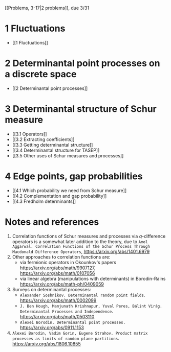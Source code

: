 [[Problems, 3-17|2 problems]], due 3/31

# 1 Fluctuations

- [[1 Fluctuations]]

# 2 Determinantal point processes on a discrete space

- [[2 Determinantal point processes]]

# 3 Determinantal structure of Schur measure

- [[3.1 Operators]]
- [[3.2 Extracting coefficients]]
- [[3.3 Getting determinantal structure]]
- [[3.4 Determinantal structure for TASEP]]
- [[3.5 Other uses of Schur measures and processes]]

# 4 Edge points, gap probabilities

- [[4.1 Which probability we need from Schur measure]]
- [[4.2 Complementation and gap probability]]
- [[4.3 Fredholm determinants]]

# Notes and references

1. Correlation functions of Schur measures and processes via $q$-difference operators is a somewhat later addition to the theory, due to ```Amol Aggarwal. Correlation Functions of the Schur Process Through Macdonald Difference Operators```, https://arxiv.org/abs/1401.6979
2. Other approaches to correlation functions are:
	- via fermionic operators in Okounkov's papers https://arxiv.org/abs/math/9907127, https://arxiv.org/abs/math/0107056
	- via linear algebra (manipulations with determinants) in Borodin-Rains https://arxiv.org/abs/math-ph/0409059
3. Surveys on determinantal processes:
	- ```Alexander Soshnikov. Determinantal random point fields```. https://arxiv.org/abs/math/0002099
	- ```J. Ben Hough, Manjunath Krishnapur, Yuval Peres, Bálint Virág. Determinantal Processes and Independence```. https://arxiv.org/abs/math/0503110
	- ```Alexei Borodin. Determinantal point processes.``` https://arxiv.org/abs/0911.1153
4. ```Alexei Borodin, Vadim Gorin, Eugene Strahov. Product matrix processes as limits of random plane partitions```. https://arxiv.org/abs/1806.10855